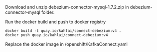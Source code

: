 Download and unzip debezium-connector-mysql-1.7.2.zip in debezium-connector-mysql folder.

Run the docker build and push to docker registry

```
docker build -t quay.io/kahlai/connect-debezium:v4 .
docker push quay.io/kahlai/connect-debezium:v4
```

Replace the docker image in /openshift/KafkaConnect.yaml
